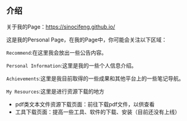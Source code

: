 ## 介绍

关于我的Page：https://sinocifeng.github.io/

这是我的Personal Page，在我的Page中，你可能会关注以下区域：

`Recommend`:在这里我会放出一些公告内容。

`Personal Information`:这里是我的一些个人信息介绍。

`Achievements`:这里是我目前取得的一些成果和其他平台上的一些笔记导航。

`My Resources`:这里是进行资源下载的地方

- pdf类文本文件资源下载页面：前往下载pdf文件，以供查看
- 工具下载页面：提高一些工具、软件的下载、安装（目前还没有上线）
